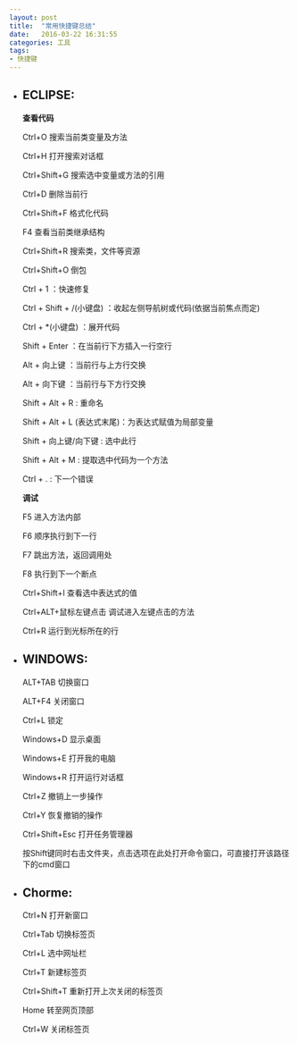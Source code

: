 ```yaml
---
layout: post
title:  "常用快捷键总结"
date:   2016-03-22 16:31:55
categories: 工具
tags: 
- 快捷键
---
```

- ## ECLIPSE:

   **查看代码**
   
   Ctrl+O 搜索当前类变量及方法

   Ctrl+H 打开搜索对话框

   Ctrl+Shift+G  搜索选中变量或方法的引用

   Ctrl+D 删除当前行

   Ctrl+Shift+F 格式化代码

   F4 查看当前类继承结构

   Ctrl+Shift+R 搜索类，文件等资源

   Ctrl+Shift+O 倒包
   
   Ctrl + 1 ：快速修复
  
   Ctrl + Shift + /(小键盘) ：收起左侧导航树或代码(依据当前焦点而定)

   Ctrl + *(小键盘) ：展开代码

   Shift + Enter ：在当前行下方插入一行空行

   Alt + 向上键 ：当前行与上方行交换

   Alt + 向下键 ：当前行与下方行交换

   Shift + Alt + R : 重命名

   Shift + Alt + L (表达式末尾)：为表达式赋值为局部变量

   Shift + 向上键/向下键 : 选中此行

   Shift + Alt + M : 提取选中代码为一个方法

   Ctrl + . : 下一个错误

   <!-- more -->

   **调试**
     
     F5 进入方法内部
     
     F6 顺序执行到下一行
     
     F7 跳出方法，返回调用处
     
     F8 执行到下一个断点

     Ctrl+Shift+I  查看选中表达式的值

     Ctrl+ALT+鼠标左键点击   调试进入左键点击的方法

     Ctrl+R   运行到光标所在的行
     
- ## WINDOWS:
   
   ALT+TAB 切换窗口
   
   ALT+F4  关闭窗口
   
   Ctrl+L  锁定
   
   Windows+D 显示桌面
   
   Windows+E 打开我的电脑
   
   Windows+R 打开运行对话框
   
   Ctrl+Z 撤销上一步操作
   
   Ctrl+Y 恢复撤销的操作
   
   Ctrl+Shift+Esc 打开任务管理器

   按Shift键同时右击文件夹，点击选项在此处打开命令窗口，可直接打开该路径下的cmd窗口
   
- ## Chorme:
  
   Ctrl+N 打开新窗口
   
   Ctrl+Tab 切换标签页
   
   Ctrl+L 选中网址栏
   
   Ctrl+T 新建标签页
   
   Ctrl+Shift+T 重新打开上次关闭的标签页
   
   Home 转至网页顶部
   
   Ctrl+W 关闭标签页
   
